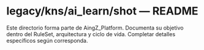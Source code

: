 # legacy/kns/ai_learn/shot — README

Este directorio forma parte de AingZ_Platform. Documenta su objetivo dentro del RuleSet, arquitectura y ciclo de vida. Completar detalles específicos según corresponda.
